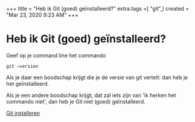 +++
title = "Heb ik Git (goed) geïnstalleerd?"
extra.tags =[ "git",]
created = "Mar 23, 2020 9:23 AM"
+++
# Heb ik Git (goed) geïnstalleerd?


Geef op je command line het commando

`git —version`

Als je daar een boodschap krijgt die je de versie van git vertelt: dan heb je het geïnstalleerd.

Als je een andere boodschap krijgt, dat zal iets zijn van 'ik herken het commando niet', dan heb je Git niet (goed) geïnstalleerd.

[Git installeren](https://www.notion.so/Git-installeren-cc38736424484bab9edd6c774c06f426)